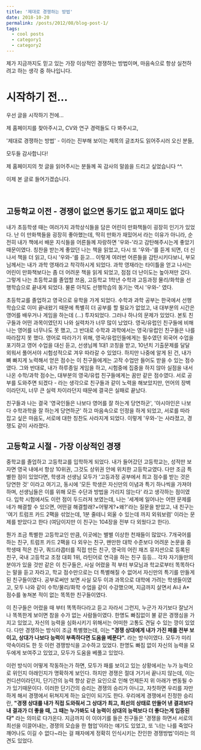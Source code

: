 ```yaml
---
title: '제대로 경쟁하는 방법'
date: 2018-10-20
permalink: /posts/2012/08/blog-post-1/
tags:
  - cool posts
  - category1
  - category2
---
```


제가 지금까지도 믿고 있는 가장 이상적인 경쟁하는 방법이며, 마음속으로 항상 실천하려고 하는 생각 중 하나입니다.

시작하기 전...
======

우선 글을 시작하기 전에... 

제 홈페이지를 찾아주시고, CV와 연구 경력들도 다 봐주시고,

'제대로 경쟁하는 방법' - 이라는 진부해 보이는 제목의 글조차도 읽어주시러 오신 분들,

모두들 감사합니다!

제 홈페이지의 첫 글을 읽어주시는 분들께 꼭 감사의 말씀을 드리고 싶었습니다 ^^.


이제 본 글로 들어가겠습니다.

<br/>

고등학교 이전 - 경쟁이 없으면 동기도 없고 재미도 없다
------

내가 초등학생 때는 여러가지 과학상식들을 담은 어린이 만화책들이 굉장히 인기가 있었다. 
난 이 만화책들을 굉장히 좋아했는데, 딱히 만화가 재밌어서 라는 이유가 아니라, 순전히 내가 책에서 배운 지식들을 어른들께 자랑하면 '우와-'라고 감탄해주시는게 좋았기 때문이였다. 
칭찬을 받는게 좋았던 나는 책을 읽었고, 다시 또 '우와-'를 듣게 되면, 더 신나서 책을 더 읽고, 다시 '우와-'를 듣고... 이렇게 여러번 어른들을 감탄시키다보니, 부모님께서는 내가 과학 영재라고 착각하시게 되었다. 
과학 영재라는 타이틀을 얻고 나서는 어린이 만화책보다는 좀 더 어려운 책을 읽게 되었고, 점점 더 난이도는 높아져만 갔다. 
그렇게 나는 초등학교를 졸업할 쯔음, 고등학교 1학년 수학과 고등과정 물리/화학을 선행학습으로 끝내게 되었다. 
물론 아직도 선행학습의 동기는 역시 '우와-' 였다.

초등학교를 졸업하고 영국으로 유학을 가게 되었다. 수학과 과학 공부는 한국에서 선행학습으로 이미 끝내왔기 때문에 특별히 더 공부를 할 필요가 없었고, 내 대부분의 시간은 영어를 배우거나 게임을 하는데 (...) 투자되었다. 그러나 하나의 문제가 있었다. 본토 친구들과 어떤 과목이였던지 나와 실력차가 너무 많이 났었다. 영국/유럽인 친구들에 비해 나는 영어를 너무나도 못 했고, 그 반대로 수학과 과학에서는 영국/유럽인 친구들은 나를 따라잡지 못 했다. 영어로 따라가기 위해, 영국/유럽인들에게는 필수였던 외국어 수업을 포기하고 영어 수업을 대신 듣고, 선생님께 1대1 코칭을 받고, 10년치 기출문제를 달달 외워서 풀어서야 시험성적으로 겨우 따라갈 수 있었다. 하지만 나중에 알게 된 건, 내가 뼈 빠지게 노력해서 얻은 점수는 이 친구들에게는 고작 수업만 들어도 받을 수 있는 점수였다. 그와 반대로, 내가 하루종일 게임을 하고, 시험중에 집중을 하지 않아 실점을 내서 나온 수학/과학 점수는, 대부분의 영국/유럽 친구들에게는 꿈만 같은 점수였다. 서로 공부를 도와주면 되겠다 - 라는 생각으로 친구들과 같이 노력을 해보았지만, 언어의 장벽이라던지, 너무 큰 실력 차이라던지 때문에 결국은 실패로 끝났다. 

친구들과 나는 결국 '영국인들은 나보다 영어를 잘 하는게 당연하군', '아시아인은 나보다 수학과학을 잘 하는게 당연하군' 하고 마음속으로 인정을 하게 되었고, 서로를 따라 잡고 싶은 마음도, 서로에 대한 칭찬도 사라지게 되었다. 이렇게 '우와-'는 사라졌고, 경쟁도 같이 사라졌다.

고등학교 시절 - 가장 이상적인 경쟁
------

중학교를 졸업하고 고등학교를 입학하게 되었다. 내가 들어갔던 고등학교는, 성적만 보자면 영국 내에서 항상 10위권, 그것도 상위권 안에 위치한 고등학교였다. 다만 조금 특별한 점이 있었다면, 학생과 선생님 모두가 '고등과정 공부에서 최고 점수를 받는 것은 당연한 것' 이라고 여기고, 동시에 '모든 학생은 자신만의 이념과 특기 하나씩을 가져야하며, 선생님들은 이를 위해 모든 수단과 방법을 가리지 않는다' 라고 생각하는 점이였다. 입학 시험에서도 이런 점이 두드러져 보였는데, 나는 '세계에 일어나는 어떤 문제를 네가 해결할 수 있으면, 어떤걸 해결할래?+어떻게?+왜?'라는 질문을 받았고, 내 친구는 '여기 트럼프 카드 2팩을 섞었는데, 1분 줄테니 외울 수 있는데 까지 외워보렴' 이라는 문제를 받았다고 한다 (여담이지만 이 친구는 104장을 전부 다 외웠다고 한다).

뭔가 조금 특별한 고등학교인 만큼, 이곳에는 별별 이상한 천재들이 많았다. 7개국어를 하는 친구, 트럼프 카드 2팩을 다 외우는 친구, 왠만한 대학 수준보다 어려운 논문을 중학생때 적은 친구, 쿼드라콥터를 직접 만든 친구, 영국의 어린 재즈 뮤지션으로 등록된 친구, 국내 고등학교 조정 대회 1위, 라틴어로 연극을 하는 친구 등등... 각자 자기들만의 분야가 있을 것만 같은 이 친구들은, 사실 어렸을 적 부터 부모님과 학교로부터 똑똑하다는 말을 듣고 자라고, 학교 점수만으로는 더 특별해질 수 없어서 자신만의 특기를 만들게 된 친구들이였다. 공부로써만 보면 사실 모두 이과 과목으로 대학에 가려는 학생들이였고, 모두 나와 같이 수학/물리/화학 수업을 같이 수강했으며, 지금까지 살면서 A나 A* 점수를 놓쳐본 적이 없는 똑똑한 친구들이였다.

이 친구들은 어렸을 때 부터 똑똑하다라고 듣고 자라서 그런지, 누군가 자기보다 잘났거나 똑똑한게 보이면 참을 수가 없는 사람들이였다. 한명도 빠짐없이 불 같은 경쟁심을 가지고 있었고, 자신의 능력을 심화시키기 위해서는 어떠한 고통도 견딜 수 있는 깡이 있었다. 다만 경쟁하는 방식이 조금 특별했는데, 이는 **"경쟁 상대에게 내가 가진 패를 전부 보이고, 상대가 나보다 능력이 부족하다면 도움을 베푼다".** 라는 방식이였다. 모두가 미리 약속이라도 한 듯 이런 경쟁방식을 고수하고 있었다. 한명도 빠짐 없이 자신의 능력을 모두에게 보여주고 있었고, 모두가 도움을 베풀고 있었다.

이런 방식이 어떻게 작동하는가 하면, 모두가 패를 보이고 있는 상황에서는 누가 능력으로 위인지 아래인지가 명확하게 보인다. 하지만 경쟁은 절대 거기서 끝나지 않는데, 이는 컨디션이라던지, 단기간의 능력 향상 같은 요인으로 인해 언제든지 위 아래가 변동될 수가 있기때문이다. 이러한 단기간의 승리는 경쟁의 승리가 아니고, 자칫하면 우리를 자만하게 해서 경쟁에서 뒤쳐지게 하는 요인이 되기도 한다. 우리에게 경쟁에서 진정한 승리란, **"경쟁 상대를 내가 직접 도와줘서 그 상대가 최고, 최선의 상태로 만들어 낸 결과보다 내 결과가 더 좋을 때, 그 때는 누가봐도 내 능력이 상대의 능력보다 더 좋다는게 입증된다"** 라는 의미로 다가온다. 지금까지 이 이야기를 들은 친구들은 '경쟁을 하면서 서로의 최선을 이끌어내는, 경쟁의 모습을 한 협업'이라는 얘기도 있었고, 또 '너는 나를 죽었다 깨어나도 이길 수 없다~라는 걸 패자에게 정확히 인식시키는 잔인한 경쟁방법'이라는 의견도 있었다.

